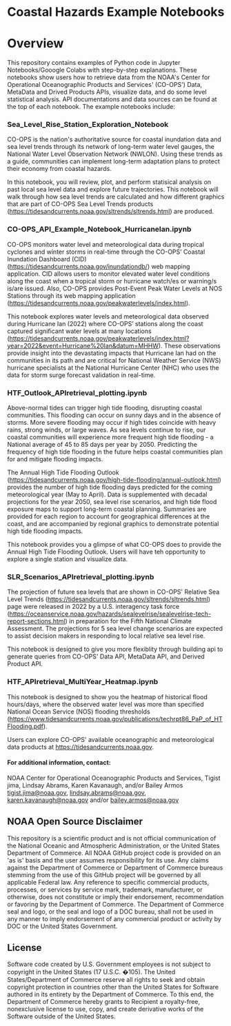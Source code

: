 # Coastal Hazards Example Notebooks

# Overview

This repository contains examples of Python code in Jupyter Notebooks/Gooogle Colabs with step-by-step explanations. These notebooks show users how to retrieve data from the NOAA's Center for Operational Oceanographic Products and Services' (CO-OPS') Data, MetaData and Drived Products APIs, visualize data, and do some level statistical analysis. API documentations and data sources can be found at the top of each notebook. The example notebooks include:

### Sea_Level_Rise_Station_Exploration_Notebook
CO-OPS is the nation's authoritative source for coastal inundation data and sea level trends through its network of long-term water level gauges, the National Water Level Observation Network (NWLON). Using these trends as a guide, communities can implement long-term adaptation plans to protect their economy from coastal hazards.

In this notebook, you will review, plot, and perform statisical analysis on past local sea level data and explore future trajectories. This notebook will walk through how sea level trends are calculated and how different graphics that are part of CO-OPS Sea Level Trends products (https://tidesandcurrents.noaa.gov/sltrends/sltrends.html) are produced.

### CO-OPS_API_Example_Notebook_HurricaneIan.ipynb
CO-OPS monitors water level and meteorological data during tropical cyclones and winter storms in real-time through the CO-OPS’ Coastal Inundation Dashboard (CID) (https://tidesandcurrents.noaa.gov/inundationdb/) web mapping application. CID allows users to monitor elevated water level conditions along the coast when a tropical storm or hurricane watch/es or warning/s is/are issued. Also, CO-OPS provides Post-Event Peak Water Levels at NOS Stations through its web mapping application (https://tidesandcurrents.noaa.gov/peakwaterlevels/index.html).

This notebook explores water levels and meteorological data observed during Hurricane Ian (2022) where CO-OPS’ stations along the coast captured significant water levels at many locations (https://tidesandcurrents.noaa.gov/peakwaterlevels/index.html?year=2022&event=Hurricane%20Ian&datum=MHHW). These observations provide insight into the devastating impacts that Hurricane Ian had on the communities in its path and are critical for National Weather Service (NWS) hurricane specialists at the National Hurricane Center (NHC) who uses the data for storm surge forecast validation in real-time.

### HTF_Outlook_APIretrieval_plotting.ipynb
Above-normal tides can trigger high tide flooding, disrupting coastal communities. This flooding can occur on sunny days and in the absence of storms. More severe flooding may occur if high tides coincide with heavy rains, strong winds, or large waves. As sea levels continue to rise, our coastal communities will experience more frequent high tide flooding - a National average of 45 to 85 days per year by 2050. Predicting the frequency of high tide flooding in the future helps coastal communities plan for and mitigate flooding impacts.

The Annual High Tide Flooding Outlook (https://tidesandcurrents.noaa.gov/high-tide-flooding/annual-outlook.html) provides the number of high tide flooding days predicted for the coming meteorological year (May to April). Data is supplemented with decadal projections for the year 2050, sea level rise scenarios, and high tide flood exposure maps to support long-term coastal planning. Summaries are provided for each region to account for geographical differences at the coast, and are accompanied by regional graphics to demonstrate potential high tide flooding impacts.

This notebook provides you a glimpse of what CO-OPS does to provide the Annual High Tide Flooding Outlook. Users will have teh opportunity to explore a single station and visualize data. 

### SLR_Scenarios_APIretrieval_plotting.ipynb
The projection of future sea levels that are shown in CO-OPS' Relative Sea Level Trends (https://tidesandcurrents.noaa.gov/sltrends/sltrends.html) page were released in 2022 by a U.S. interagency task force (https://oceanservice.noaa.gov/hazards/sealevelrise/sealevelrise-tech-report-sections.html) in preparation for the Fifth National Climate Assessment. The projections for 5 sea level change scenarios are expected to assist decision makers in responding to local relative sea level rise. 

This notebook is designed to give you more flexiblity through building api to generate queries from CO-OPS' Data API, MetaData API, and Derived Product API.

### HTF_APIretrieval_MultiYear_Heatmap.ipynb

This notebook is designed to show you the heatmap of historical flood hours/days, where the observed water level was more than specified National Ocean Service (NOS) flooding thresholds (https://www.tidesandcurrents.noaa.gov/publications/techrpt86_PaP_of_HTFlooding.pdf).

Users can explore CO-OPS' available oceanographic and meteorological data products at https://tidesandcurrents.noaa.gov.

#### For additional information, contact:
NOAA Center for Operational Oceanographic Products and Services,
Tigist jima, Lindsay Abrams, Karen Kavanaugh, and/or Bailey Armos
tigist.jima@noaa.gov, lindsay.abrams@noaa.gov, karen.kavanaugh@noaa.gov and/or 
bailey.armos@noaa.gov

## NOAA Open Source Disclaimer

This repository is a scientific product and is not official communication of the National Oceanic and Atmospheric Administration, or the United States Department of Commerce. All NOAA GitHub project code is provided on an 'as is' basis and the user assumes responsibility for its use. Any claims against the Department of Commerce or Department of Commerce bureaus stemming from the use of this GitHub project will be governed by all applicable Federal law. Any reference to specific commercial products, processes, or services by service mark, trademark, manufacturer, or otherwise, does not constitute or imply their endorsement, recommendation or favoring by the Department of Commerce. The Department of Commerce seal and logo, or the seal and logo of a DOC bureau, shall not be used in any manner to imply endorsement of any commercial product or activity by DOC or the United States Government.

## License

Software code created by U.S. Government employees is not subject to copyright in the United States (17 U.S.C. �105). The United States/Department of Commerce reserve all rights to seek and obtain copyright protection in countries other than the United States for Software authored in its entirety by the Department of Commerce. To this end, the Department of Commerce hereby grants to Recipient a royalty-free, nonexclusive license to use, copy, and create derivative works of the Software outside of the United States.

